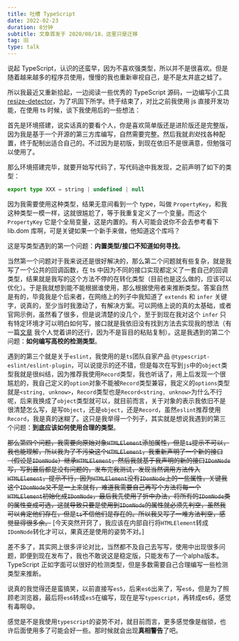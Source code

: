 ```yaml
---
title: 吐槽 TypeScript
date: 2022-02-23
duration: 8分钟
subtitle: 文章首发于 2020/08/18，这里只是迁移
tag: 旧
type: talk
---
```


说起 TypeScript，认识的还蛮早，因为不喜欢强类型，所以并不是很喜欢。但是随着越来越多的程序员使用，慢慢的我也重新审视自己，是不是太井底之蛙了。

所以我最近又重新拾起，一边阅读一些优秀的 TypeScript 源码，一边编写小工具 [resize-detector](https://www.npmjs.com/package/resize-detector-typescript)，为了巩固下所学。终于结束了，对比之前我使用 js 直接开发功能，在使用 ts 时候，谈下我使用后的一些想法：

首先是环境搭建，说实话真的要看个人，你是喜欢简单版还是进阶版还是完整版，因为我是基于一个开源的第三方库编写，自然需要完整。然后我就*到处*找各种配置，终于配制出适合自己的。不过因为是初版，到现在依旧不是很满意，但勉强可以使用了。

那么环境搭建完毕，就要开始写代码了，写代码途中我发现，之前声明了如下的类型：

```ts
export type XXX = string | undefined | null
```

因为我需要使用这种类型，结果无意间看到一个 type，叫做 `PropertyKey`，和我这种类型一模一样，这就很尴尬了，等于我重复定义了一个变量。而这个 `PropertyKey` 它是个全局变量，这是内置的。有人可能会说你不会去参考看下 lib.dom 库啊，可是关键如果一个新手来做，他知道这个库吗？

这是写类型遇到的第一个问题：**内置类型/接口不知道如何寻找**。

当然第一个问题对于我来说还是很好解决的，那么第二个问题就有些复杂，就是我写了一个公共的回调函数，在 ts 中因为不同的接口实现都定义了一套自己的回调类型，结果就是我写的这个方法不停的在转化类型（目前也是这么做的，应该可以优化）。于是我就想到能不能根据谁使用，那么根据使用者来推断类型。答案自然是有的，毕竟我是个后来者，在网络上的列子中我知道了 `extends` 和 `infer` 关键字，说真的，至少当时我激动了，有解决方案。可以网络上说的真的太基础，或者官网示例，虽然看了很多，但是说清楚的没几个，至于到现在我对这个 `infer` 只有特定环境才可以明白如何写，接口就是我依旧没有找到方法去实现我的想法（有一篇[文章](https://my.oschina.net/u/4318809/blog/4293100) 我个人觉着讲的还行，因为不是盲目的粘贴复制）。这是我遇到的第二个问题：**如何编写高校的检测类型**。

遇到的第三个就是关于`eslint`，我使用的是`ts`团队自家产品 `@typescript-eslint/eslint-plugin`，可以说提示的还不错，但是每次在写到`js`中的`object`类型我就是很纠结，因为推荐我使用`Record`类型，我也听话了，用上后发现一个很尴尬的，我自己定义的`option`对象不能被`Record`类型兼容，我定义的`options`类型就是`<string, unknow>`，`Record`类型也是`Record<string, unknow>`为什么不行呢，后来我换成了`object`类型就可以，就目前而言，关于对象的表示我依旧不是很清楚怎么写，是写`Object`，还是`object`，还是`Record`，虽然`eslint`推荐使用`Record`，我是真的迷糊了。这只是我举得一个列子，其实就是想说我遇到的第三个问题：**到底应该如何使用合理的类型**。

~~那么第四个问题，我需要向原始对象`HTMLElement`添加属性，但是`ts`提示不可以，我也能理解，所以我为了不污染这个`HTMLElement`，我重新声明了一个新的接口（假设是`IDomNode`）继承`HTMLElement`，然后我就基于我声明的新的接口`IDomNode`写，写到最后都是没有问题的，发布完我测试，发现当然调用方法传入`HTMLElement`，提示不行，因为`HTMLElement`没有`IDomNode`上的一些属性，关键我这个`IDomNode`又不是一上来就有，难道我需要自己再写个方法将每一个`HTMLElement`初始化成`IDomNode`，最后我先使用了折中办法，将所有的`IDomNode`类的属性变成可选，这就导致只要是使用到`IDomNode`的属性就必须先判空，虽然我可以肯定他们存在，但是`ts`不信他们是存在的。所以我又写了一堆方法判空，感觉显得很多余。~~ \[今天突然开窍了，我应该在内部自行将`HTMLElement`转成 `IDomNode`转化才可以，果真还是使用的姿势不对。\]

差不多了，其实网上很多评论对比，当然都不及自己去写写，使用中出现很多问题，即便到现在发布了，我也不敢说这是稳定版，只能发布了一个alpha版本。TypeScript 正如字面可以很好的检测类型，但是多数需要自己合理编写一些检测类型来推断。

说真的我觉得还是蛮搞笑，以前直接写`es5`，后来`es6`出来了，写`es6`，但是为了照顾老浏览器，最后将`es6`转成`es5`在编写，现在是写`typescript`，再转成es6，感觉有毒啊😄。

感觉是不是我使用`typescript`的姿势不对，就目前而言，更多感觉像是枷锁，也许后面使用多了可能会好一些。那时候就会出现**真相警告**了吧。
